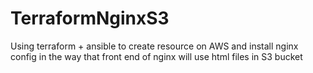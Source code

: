 # TerraformNginxS3
Using terraform + ansible to create resource on AWS and install nginx config in the way that front end of nginx will use html files in S3 bucket
